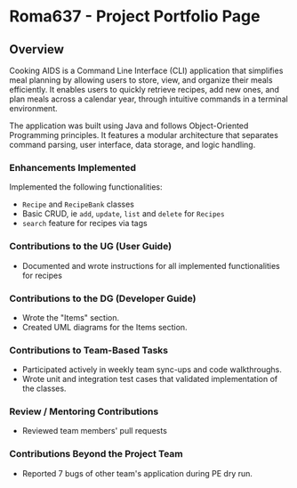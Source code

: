 # Roma637 - Project Portfolio Page

## Overview

Cooking AIDS is a Command Line Interface (CLI) application that simplifies meal planning by allowing users to store, view, and organize their meals efficiently. It enables users to quickly retrieve recipes, add new ones, and plan meals across a calendar year, through intuitive commands in a terminal environment.

The application was built using Java and follows Object-Oriented Programming principles. It features a modular architecture that separates command parsing, user interface, data storage, and logic handling.

### **Enhancements Implemented**

Implemented the following functionalities:
- `Recipe` and `RecipeBank` classes
- Basic CRUD, ie `add`, `update`, `list` and `delete` for `Recipes`
- `search` feature for recipes via tags

### **Contributions to the UG (User Guide)**

- Documented and wrote instructions for all implemented functionalities for recipes

### **Contributions to the DG (Developer Guide)**

- Wrote the "Items" section.
- Created UML diagrams for the Items section.

### **Contributions to Team-Based Tasks**

- Participated actively in weekly team sync-ups and code walkthroughs.
- Wrote unit and integration test cases that validated implementation of the classes.

### **Review / Mentoring Contributions**

- Reviewed team members' pull requests

### **Contributions Beyond the Project Team**

- Reported 7 bugs of other team's application during PE dry run.
